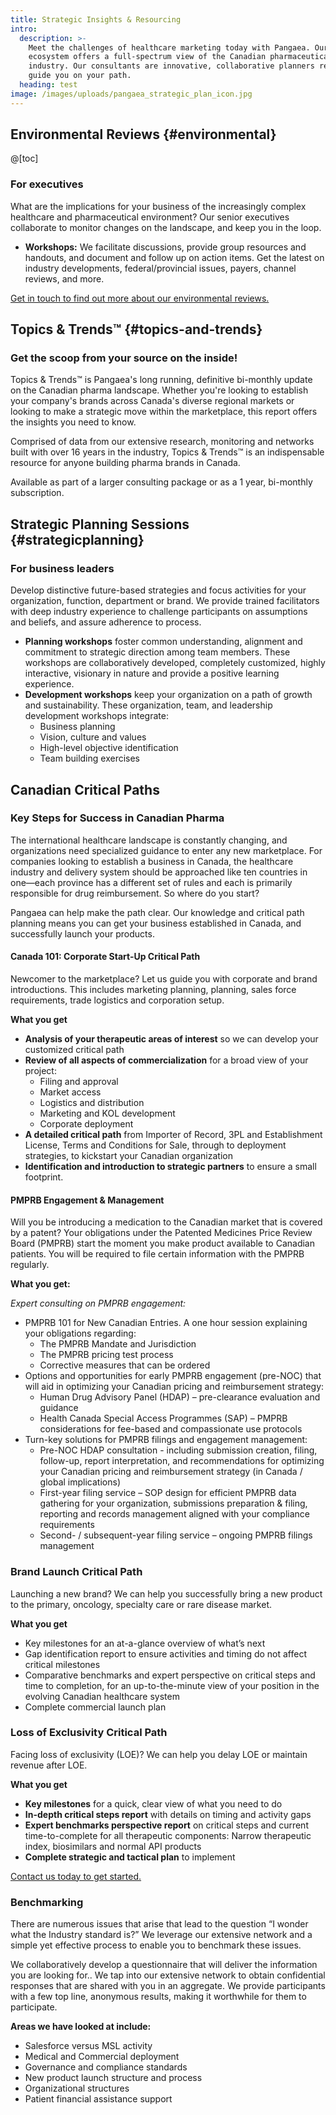 ```yaml
---
title: Strategic Insights & Resourcing
intro:
  description: >-
    Meet the challenges of healthcare marketing today with Pangaea. Our
    ecosystem offers a full-spectrum view of the Canadian pharmaceutical
    industry. Our consultants are innovative, collaborative planners ready to
    guide you on your path.
  heading: test
image: /images/uploads/pangaea_strategic_plan_icon.jpg
---
```

Environmental Reviews {#environmental}
---------------------

@[toc]

### For executives

What are the implications for your business of the increasingly complex healthcare and pharmaceutical environment? Our senior executives collaborate to monitor changes on the landscape, and keep you in the loop.

-   **Workshops:** We facilitate discussions, provide group resources and handouts, and document and follow up on action items. Get the latest on industry developments, federal/provincial issues, payers, channel reviews, and more.

[Get in touch to find out more about our environmental reviews.](%7B@SITE.path%7D/contact)

Topics & Trends™ {#topics-and-trends}
----------------

### Get the scoop from your source on the inside!

Topics & Trends™ is Pangaea's long running, definitive bi-monthly update on the Canadian pharma landscape. Whether you're looking to establish your company's brands across Canada's diverse regional markets or looking to make a strategic move within the marketplace, this report offers the insights you need to know.

Comprised of data from our extensive research, monitoring and networks built with over 16 years in the industry, Topics & Trends™ is an indispensable resource for anyone building pharma brands in Canada.

Available as part of a larger consulting package or as a 1 year, bi-monthly subscription.

Strategic Planning Sessions {#strategicplanning}
---------------------------

### For business leaders

Develop distinctive future-based strategies and focus activities for your organization, function, department or brand. We provide trained facilitators with deep industry experience to challenge participants on assumptions and beliefs, and assure adherence to process.

-   **Planning workshops** foster common understanding, alignment and commitment to strategic direction among team members. These workshops are collaboratively developed, completely customized, highly interactive, visionary in nature and provide a positive learning experience.
-   **Development workshops** keep your organization on a path of growth and sustainability. These organization, team, and leadership development workshops integrate:
    -   Business planning
    -   Vision, culture and values
    -   High-level objective identification
    -   Team building exercises

Canadian Critical Paths
-----------------------

### Key Steps for Success in Canadian Pharma

The international healthcare landscape is constantly changing, and organizations need specialized guidance to enter any new marketplace. For companies looking to establish a business in Canada, the healthcare industry and delivery system should be approached like ten countries in one—each province has a different set of rules and each is primarily responsible for drug reimbursement. So where do you start?

Pangaea can help make the path clear. Our knowledge and critical path planning means you can get your business established in Canada, and successfully launch your products.

#### Canada 101: Corporate Start-Up Critical Path

Newcomer to the marketplace? Let us guide you with corporate and brand introductions. This includes marketing planning, planning, sales force requirements, trade logistics and corporation setup.

**What you get**

-   **Analysis of your therapeutic areas of interest** so we can develop your customized critical path
-   **Review of all aspects of commercialization** for a broad view of your project:
    -   Filing and approval
    -   Market access
    -   Logistics and distribution
    -   Marketing and KOL development
    -   Corporate deployment
-   **A detailed critical path** from Importer of Record, 3PL and Establishment License, Terms and Conditions for Sale, through to deployment strategies, to kickstart your Canadian organization
-   **Identification and introduction to strategic partners** to ensure a small footprint.

#### PMPRB Engagement & Management

Will you be introducing a medication to the Canadian market that is covered by a patent? Your obligations under the Patented Medicines Price Review Board (PMPRB) start the moment you make product available to Canadian patients. You will be required to file certain information with the PMPRB regularly.

**What you get:**

*Expert consulting on PMPRB engagement:*

-   PMPRB 101 for New Canadian Entries. A one hour session explaining your obligations regarding:
    -   The PMPRB Mandate and Jurisdiction
    -   The PMPRB pricing test process
    -   Corrective measures that can be ordered
-   Options and opportunities for early PMPRB engagement (pre-NOC) that will aid in optimizing your Canadian pricing and reimbursement strategy:
    -   Human Drug Advisory Panel (HDAP) – pre-clearance evaluation and guidance
    -   Health Canada Special Access Programmes (SAP) – PMPRB considerations for fee-based and compassionate use protocols
-   Turn-key solutions for PMPRB filings and engagement management:
    -   Pre-NOC HDAP consultation - including submission creation, filing, follow-up, report interpretation, and recommendations for optimizing your Canadian pricing and reimbursement strategy (in Canada / global implications)
    -   First-year filing service – SOP design for efficient PMPRB data gathering for your organization, submissions preparation & filing, reporting and records management aligned with your compliance requirements
    -   Second- / subsequent-year filing service – ongoing PMPRB filings management

### Brand Launch Critical Path

Launching a new brand? We can help you successfully bring a new product to the primary, oncology, specialty care or rare disease market.

**What you get**

-   Key milestones for an at-a-glance overview of what’s next
-   Gap identification report to ensure activities and timing do not affect critical milestones
-   Comparative benchmarks and expert perspective on critical steps and time to completion, for an up-to-the-minute view of your position in the evolving Canadian healthcare system
-   Complete commercial launch plan

### Loss of Exclusivity Critical Path

Facing loss of exclusivity (LOE)? We can help you delay LOE or maintain revenue after LOE.

**What you get**

-   **Key milestones** for a quick, clear view of what you need to do
-   **In-depth critical steps report** with details on timing and activity gaps
-   **Expert benchmarks perspective report** on critical steps and current time-to-complete for all therapeutic components: Narrow therapeutic index, biosimilars and normal API products
-   **Complete strategic and tactical plan** to implement

[Contact us today to get started.](%7B@SITE.path%7D/contact?selected=criticalpath)

### Benchmarking

There are numerous issues that arise that lead to the question “I wonder what the Industry standard is?” We leverage our extensive network and a simple yet effective process to enable you to benchmark these issues.

We collaboratively develop a questionnaire that will deliver the information you are looking for.. We tap into our extensive network to obtain confidential responses that are shared with you in an aggregate. We provide participants with a few top line, anonymous results, making it worthwhile for them to participate.

**Areas we have looked at include:**

-   Salesforce versus MSL activity
-   Medical and Commercial deployment
-   Governance and compliance standards
-   New product launch structure and process
-   Organizational structures
-   Patient financial assistance support
 
